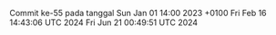 Commit ke-55 pada tanggal Sun Jan 01 14:00 2023 +0100
Fri Feb 16 14:43:06 UTC 2024
Fri Jun 21 00:49:51 UTC 2024
